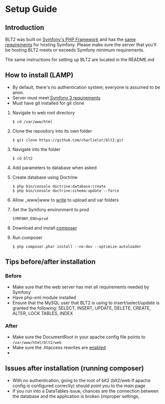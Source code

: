 Setup Guide
===========

## Introduction
BLT2 was built on [Symfony's PHP Framework](http://symfony.com/) and has the [same requirements](http://symfony.com/doc/current/reference/requirements.html) for hosting Symfony. Please make sure the server that you'll be hosting BLT2 meets or exceeds Symfony minimum requirements. 

The same instructions for setting up BLT2 are located in the README.md

## How to install (LAMP)
* By default, there's no authentication system; everyone is assumed to be anon.
* Server must meet [Symfony 3 requirements](http://symfony.com/doc/current/reference/requirements.html)
* Must have git installed for git clone

1. Navigate to web root directory

    ```
    $ cd /var/www/html
    ```
2. Clone the repository into its own folder

    ```
    $ git clone https://github.com/charlielor/blt2.git
    ```
3. Navigate into the folder

    ```
    $ cd blt2
    ```
4. Add parameters to database when asked
5. Create database using Doctrine

    ```
    $ php bin/console doctrine:database:create
    $ php bin/console doctrine:schema:update --force
    ```
6. Allow _www|www to [write](http://symfony.com/doc/current/book/installation.html#checking-symfony-application-configuration-and-setup) to upload and var folders
7. Set the Symfony environment to prod

    ```
    SYMFONY_ENV=prod
    ```
8. Download and install [composer](https://getcomposer.org/download/)
9. Run composer

    ```
    $ php composer.phar install --no-dev --optimize-autoloader
    ```

## Tips before/after installation
### Before
* Make sure that the web server has met all requirements needed by Symfony
* Have php-xml module installed
* Ensure that the MySQL user that BLT2 is using to insert/select/update is granted the following: SELECT, INSERT, UPDATE, DELETE, CREATE, ALTER, LOCK TABLES, INDEX 

### After
* Make sure the DocumentRoot in your apache config file points to ```/var/www/html/blt2/web```
* Make sure the .htaccess rewrites are [enabled](http://symfony.com/doc/current/cookbook/configuration/web_server_configuration.html)
* 

## Issues after installation (running composer)
* With no authentication, going to the root of blt2 (blt2/web if apache config is configured correctly) should point you to the main page
* If you run into a DataTables issue, chances are the connection between the database and the application is broken (improper settings, 